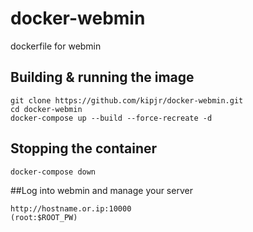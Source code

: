 # docker-webmin
dockerfile for webmin

## Building & running the image
```
git clone https://github.com/kipjr/docker-webmin.git
cd docker-webmin
docker-compose up --build --force-recreate -d
```

## Stopping the container
```
docker-compose down
```

##Log into webmin and manage your server
```
http://hostname.or.ip:10000
(root:$ROOT_PW)
```
